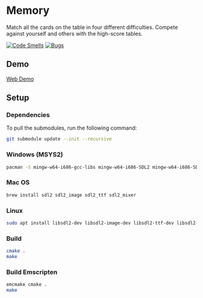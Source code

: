 # Memory

Match all the cards on the table in four different difficulties. Compete against yourself and others with the high-score tables.

[![Code Smells](https://sonarcloud.io/api/project_badges/measure?project=AdsGames_Memory&metric=code_smells)](https://sonarcloud.io/summary/new_code?id=AdsGames_Memory)
[![Bugs](https://sonarcloud.io/api/project_badges/measure?project=AdsGames_Memory&metric=bugs)](https://sonarcloud.io/summary/new_code?id=AdsGames_Memory)

## Demo

[Web Demo](https://adsgames.github.io/memory/)

## Setup

### Dependencies

To pull the submodules, run the following command:

```bash
git submodule update --init --recursive
```

### Windows (MSYS2)

```bash
pacman -S mingw-w64-i686-gcc-libs mingw-w64-i686-SDL2 mingw-w64-i686-SDL2_mixer mingw-w64-i686-SDL2_image mingw-w64-i686-SDL2_ttf
```

### Mac OS

```bash
brew install sdl2 sdl2_image sdl2_ttf sdl2_mixer
```

### Linux

```bash
sudo apt install libsdl2-dev libsdl2-image-dev libsdl2-ttf-dev libsdl2-mixer-dev
```

### Build

```bash
cmake .
make
```

### Build Emscripten

```bash
emcmake cmake .
make
```
